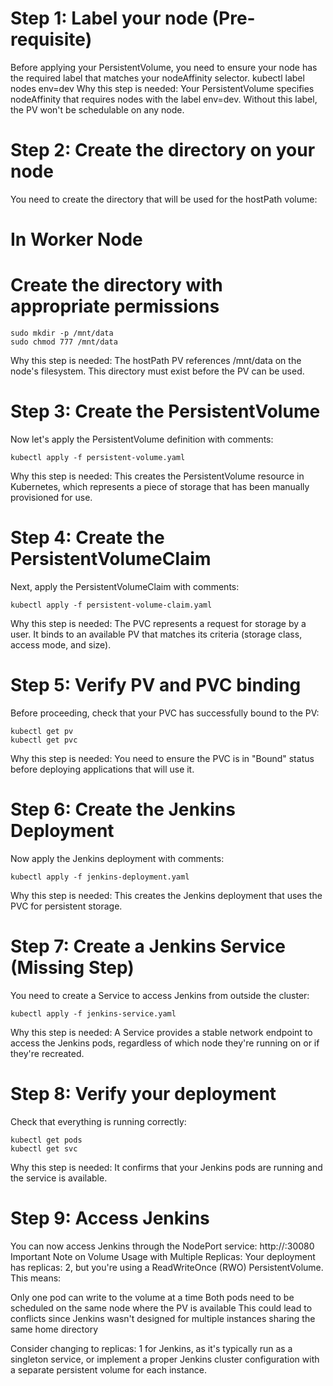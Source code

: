 
# Step 1: Label your node (Pre-requisite)
Before applying your PersistentVolume, you need to ensure your node has the required label that matches your nodeAffinity selector.
    kubectl label nodes <your-node-name> env=dev
Why this step is needed: Your PersistentVolume specifies nodeAffinity that requires nodes with the label env=dev. Without this label, the PV won't be schedulable on any node.
# Step 2: Create the directory on your node
You need to create the directory that will be used for the hostPath volume:

# In Worker Node
# Create the directory with appropriate permissions 
    
    sudo mkdir -p /mnt/data
    sudo chmod 777 /mnt/data

Why this step is needed: The hostPath PV references /mnt/data on the node's filesystem. This directory must exist before the PV can be used.

# Step 3: Create the PersistentVolume
Now let's apply the PersistentVolume definition with comments:

    kubectl apply -f persistent-volume.yaml
    
Why this step is needed: This creates the PersistentVolume resource in Kubernetes, which represents a piece of storage that has been manually provisioned for use.

# Step 4: Create the PersistentVolumeClaim
Next, apply the PersistentVolumeClaim with comments:

    kubectl apply -f persistent-volume-claim.yaml
    
Why this step is needed: The PVC represents a request for storage by a user. It binds to an available PV that matches its criteria (storage class, access mode, and size).

# Step 5: Verify PV and PVC binding
Before proceeding, check that your PVC has successfully bound to the PV:

    kubectl get pv
    kubectl get pvc
    
Why this step is needed: You need to ensure the PVC is in "Bound" status before deploying applications that will use it.

# Step 6: Create the Jenkins Deployment
Now apply the Jenkins deployment with comments:

    kubectl apply -f jenkins-deployment.yaml
    
Why this step is needed: This creates the Jenkins deployment that uses the PVC for persistent storage.

# Step 7: Create a Jenkins Service (Missing Step)
You need to create a Service to access Jenkins from outside the cluster:

    kubectl apply -f jenkins-service.yaml
    
Why this step is needed: A Service provides a stable network endpoint to access the Jenkins pods, regardless of which node they're running on or if they're recreated.

# Step 8: Verify your deployment
Check that everything is running correctly:

    kubectl get pods
    kubectl get svc
    
Why this step is needed: It confirms that your Jenkins pods are running and the service is available.

# Step 9: Access Jenkins
You can now access Jenkins through the NodePort service:
http://<node-ip>:30080
Important Note on Volume Usage with Multiple Replicas:
Your deployment has replicas: 2, but you're using a ReadWriteOnce (RWO) PersistentVolume. This means:

Only one pod can write to the volume at a time
Both pods need to be scheduled on the same node where the PV is available
This could lead to conflicts since Jenkins wasn't designed for multiple instances sharing the same home directory

Consider changing to replicas: 1 for Jenkins, as it's typically run as a singleton service, or implement a proper Jenkins cluster configuration with a separate persistent volume for each instance.
